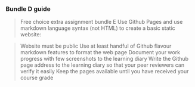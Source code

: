 ### **Bundle D guide**

> Free choice extra assignment bundle E
> Use Github Pages and use markdown language syntax (not HTML) to create a basic static website:

> Website must be public
> Use at least handful of Github flavour markdown features to format the web page
> Document your work progress with few screenshots to the learning diary
> Write the Github page address to the learning diary so that your peer reviewers can verify it easily
> Keep the pages available until you have received your course grade
